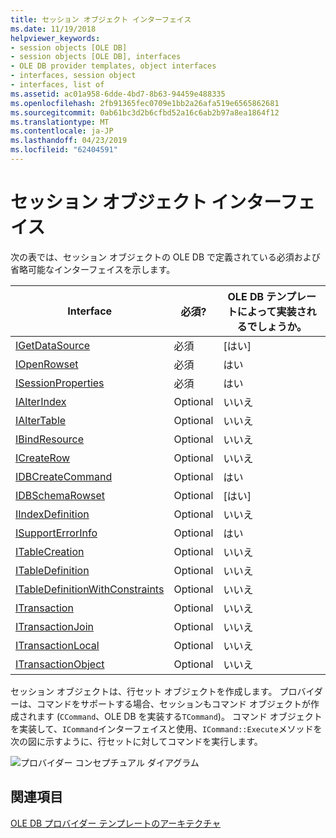 ```yaml
---
title: セッション オブジェクト インターフェイス
ms.date: 11/19/2018
helpviewer_keywords:
- session objects [OLE DB]
- session objects [OLE DB], interfaces
- OLE DB provider templates, object interfaces
- interfaces, session object
- interfaces, list of
ms.assetid: ac01a958-6dde-4bd7-8b63-94459e488335
ms.openlocfilehash: 2fb91365fec0709e1bb2a26afa519e6565862681
ms.sourcegitcommit: 0ab61bc3d2b6cfbd52a16c6ab2b97a8ea1864f12
ms.translationtype: MT
ms.contentlocale: ja-JP
ms.lasthandoff: 04/23/2019
ms.locfileid: "62404591"
---
```

# <a name="session-object-interfaces"></a>セッション オブジェクト インターフェイス

次の表では、セッション オブジェクトの OLE DB で定義されている必須および省略可能なインターフェイスを示します。

|Interface|必須?|OLE DB テンプレートによって実装されるでしょうか。|
|---------------|---------------|--------------------------------------|
|[IGetDataSource](/previous-versions/windows/desktop/ms709721(v=vs.85))|必須|[はい]|
|[IOpenRowset](/previous-versions/windows/desktop/ms716946(v=vs.85))|必須|はい|
|[ISessionProperties](/previous-versions/windows/desktop/ms713721(v=vs.85))|必須|はい|
|[IAlterIndex](/previous-versions/windows/desktop/ms714943(v=vs.85))|Optional|いいえ|
|[IAlterTable](/previous-versions/windows/desktop/ms719764(v=vs.85))|Optional|いいえ|
|[IBindResource](/previous-versions/windows/desktop/ms714936(v=vs.85))|Optional|いいえ|
|[ICreateRow](/previous-versions/windows/desktop/ms716832(v=vs.85))|Optional|いいえ|
|[IDBCreateCommand](/previous-versions/windows/desktop/ms711625(v=vs.85))|Optional|はい|
|[IDBSchemaRowset](/previous-versions/windows/desktop/ms713686(v=vs.85))|Optional|[はい]|
|[IIndexDefinition](/previous-versions/windows/desktop/ms711593(v=vs.85))|Optional|いいえ|
|[ISupportErrorInfo](/previous-versions/windows/desktop/ms715816(v=vs.85))|Optional|はい|
|[ITableCreation](/previous-versions/windows/desktop/ms713639(v=vs.85))|Optional|いいえ|
|[ITableDefinition](/previous-versions/windows/desktop/ms714277(v=vs.85))|Optional|いいえ|
|[ITableDefinitionWithConstraints](/previous-versions/windows/desktop/ms720947(v=vs.85))|Optional|いいえ|
|[ITransaction](/previous-versions/windows/desktop/ms723053(v=vs.85))|Optional|いいえ|
|[ITransactionJoin](/previous-versions/windows/desktop/ms718071(v=vs.85))|Optional|いいえ|
|[ITransactionLocal](/previous-versions/windows/desktop/ms714893(v=vs.85))|Optional|いいえ|
|[ITransactionObject](/previous-versions/windows/desktop/ms713659(v=vs.85))|Optional|いいえ|

セッション オブジェクトは、行セット オブジェクトを作成します。 プロバイダーは、コマンドをサポートする場合、セッションもコマンド オブジェクトが作成されます (`CCommand`、OLE DB を実装する`TCommand`)。 コマンド オブジェクトを実装して、`ICommand`インターフェイスと使用、`ICommand::Execute`メソッドを次の図に示すように、行セットに対してコマンドを実行します。

![プロバイダー コンセプチュアル ダイアグラム](../../data/oledb/media/vc4u551.gif "プロバイダー コンセプチュアル ダイアグラム")

## <a name="see-also"></a>関連項目

[OLE DB プロバイダー テンプレートのアーキテクチャ](../../data/oledb/ole-db-provider-template-architecture.md)<br/>
